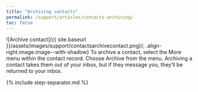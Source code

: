 ```yaml
---
title: "Archiving contacts"
permalink: /support/articles/contacts-archiving/
toc: false
---
```


![Archive contact]({{ site.baseurl }}/assets/images/support/contactsarchivecontact.png){: .align-right.image.image--with-shadow} To archive a contact, select the More menu within the contact record. Choose Archive from the menu. Archiving a contact takes them out of your inbox, but if they message you, they’ll be returned to your inbox.

{% include step-separator.md %}
